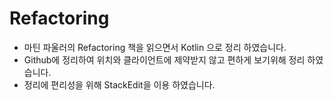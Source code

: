 # Refactoring
- 마틴 파울러의 Refactoring 책을 읽으면서 Kotlin 으로 정리 하였습니다.
- Github에 정리하여 위치와 클라이언트에 제약받지 않고 편하게 보기위해 정리 하였습니다. 
- 정리에 편리성을 위해 StackEdit을 이용 하였습니다.
